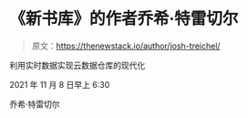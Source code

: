 # 《新书库》的作者乔希·特雷切尔

> 原文：<https://thenewstack.io/author/josh-treichel/>

利用实时数据实现云数据仓库的现代化

2021 年 11 月 8 日早上 6:30

乔希·特雷切尔